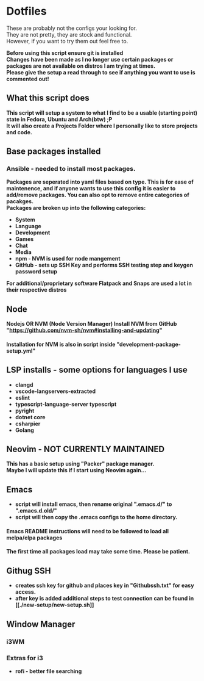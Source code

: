 # Dotfiles
These are probably not the configs your looking for.  
They are not pretty, they are stock and functional.   
However, if you want to try them out feel free to.  

<b>Before using this script ensure git is installed  
Changes have been made as I no longer use certain packages or packages are not available on distros I am trying at times.  
Please give the setup a read through to see if anything you want to use is commented out!<b/>

## What this script does
This script will setup a system to what I find to be a usable (starting point) state in Fedora, Ubuntu and Arch(btw) ;P  
It will also create a Projects Folder where I personally like to store projects and code.

## Base packages installed
### Ansible - needed to install most packages.  
Packages are seperated into yaml files based on type. This is for ease of maintenence, and if anyone wants to use this config it is easier to add/remove packages. You can also opt to remove entire categories of pacakges.  
Packages are broken up into the following categories:
- System
- Language
- Development
- Games
- Chat
- Media
- npm - NVM is used for node mangement
- GitHub - sets up SSH Key and performs SSH testing step and keygen password setup

<b>For additional/proprietary software Flatpack and Snaps are used a lot in their respective distros<b/>

## Node
Nodejs OR NVM (Node Version Manager)
Install NVM from GitHub  
"https://github.com/nvm-sh/nvm#installing-and-updating"
#### Installation for NVM is also in script inside "development-package-setup.yml"

## LSP installs - some options for languages I use
- clangd
- vscode-langservers-extracted
- eslint
- typescript-language-server typescript
- pyright
- dotnet core
- csharpier
- Golang
  
## Neovim - NOT CURRENTLY MAINTAINED
This has a basic setup using "Packer" package manager.  
Maybe I will update this if I start using Neovim again...  

## Emacs
- script will install emacs, then rename original ".emacs.d/" to ".emacs.d.old/"
- script will then copy the .emacs configs to the home directory.
#### Emacs README instructions will need to be followed to load all melpa/elpa packages
#### The first time all packages load may take some time. Please be patient.

## Githug SSH
- creates ssh key for github and places key in "Githubssh.txt" for easy access.
- after key is added additional steps to test connection can be found in [[./new-setup/new-setup.sh]]

## Window Manager
### i3WM
### Extras for i3
- rofi - better file searching
